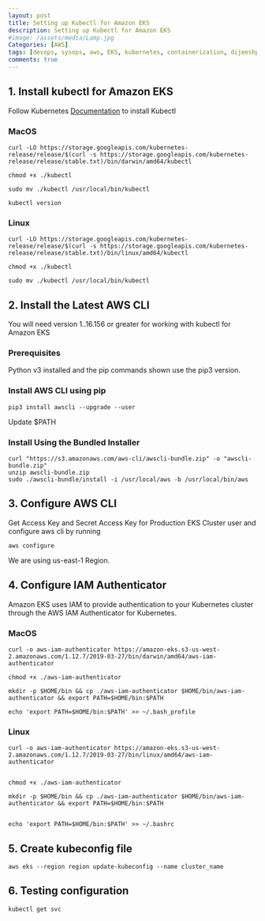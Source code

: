 ```yaml
---
layout: post
title: Setting up Kubectl for Amazon EKS
description: Setting up Kubectl for Amazon EKS
#image: /assets/media/Lamp.jpg
Categories: [AWS]
tags: [devops, sysops, aws, EKS, kubernetes, containerization, dijeeshpnair, kubectl ]
comments: true
---
```


## 1. Install kubectl for Amazon EKS

Follow Kubernetes [Documentation](https://kubernetes.io/docs/tasks/tools/install-kubectl/) to install Kubectl 

### MacOS
```
curl -LO https://storage.googleapis.com/kubernetes-release/release/$(curl -s https://storage.googleapis.com/kubernetes-release/release/stable.txt)/bin/darwin/amd64/kubectl

chmod +x ./kubectl

sudo mv ./kubectl /usr/local/bin/kubectl

kubectl version
```

### Linux

```
curl -LO https://storage.googleapis.com/kubernetes-release/release/$(curl -s https://storage.googleapis.com/kubernetes-release/release/stable.txt)/bin/linux/amd64/kubectl

chmod +x ./kubectl

sudo mv ./kubectl /usr/local/bin/kubectl

```

## 2. Install the Latest AWS CLI

You will need version 1..16.156 or greater for working with kubectl for Amazon EKS

### Prerequisites

Python v3 installed and the pip commands shown use the pip3 version.

### Install AWS CLI using pip

```
pip3 install awscli --upgrade --user
```
Update $PATH

### Install Using the Bundled Installer

```
curl "https://s3.amazonaws.com/aws-cli/awscli-bundle.zip" -o "awscli-bundle.zip"
unzip awscli-bundle.zip
sudo ./awscli-bundle/install -i /usr/local/aws -b /usr/local/bin/aws
```


## 3. Configure AWS CLI

Get Access Key and Secret Access Key for Production EKS Cluster user and configure aws cli by running

```
aws configure
```

We are using us-east-1 Region.


## 4. Configure IAM Authenticator 

Amazon EKS uses IAM to provide authentication to your Kubernetes cluster through the AWS IAM Authenticator for Kubernetes.

### MacOS

```
curl -o aws-iam-authenticator https://amazon-eks.s3-us-west-2.amazonaws.com/1.12.7/2019-03-27/bin/darwin/amd64/aws-iam-authenticator

chmod +x ./aws-iam-authenticator

mkdir -p $HOME/bin && cp ./aws-iam-authenticator $HOME/bin/aws-iam-authenticator && export PATH=$HOME/bin:$PATH

echo 'export PATH=$HOME/bin:$PATH' >> ~/.bash_profile

```

### Linux

```
curl -o aws-iam-authenticator https://amazon-eks.s3-us-west-2.amazonaws.com/1.12.7/2019-03-27/bin/linux/amd64/aws-iam-authenticator


chmod +x ./aws-iam-authenticator

mkdir -p $HOME/bin && cp ./aws-iam-authenticator $HOME/bin/aws-iam-authenticator && export PATH=$HOME/bin:$PATH


echo 'export PATH=$HOME/bin:$PATH' >> ~/.bashrc

```

## 5. Create kubeconfig file

```
aws eks --region region update-kubeconfig --name cluster_name
```

## 6. Testing configuration

```
kubectl get svc
```



